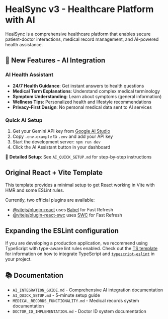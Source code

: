 # HealSync v3 - Healthcare Platform with AI

HealSync is a comprehensive healthcare platform that enables secure patient-doctor interactions, medical record management, and AI-powered health assistance.

## 🚀 New Features - AI Integration

### AI Health Assistant
- **24/7 Health Guidance**: Get instant answers to health questions
- **Medical Term Explanations**: Understand complex medical terminology
- **Symptom Understanding**: Learn about symptoms (general information)
- **Wellness Tips**: Personalized health and lifestyle recommendations
- **Privacy-First Design**: No personal medical data sent to AI services

### Quick AI Setup
1. Get your Gemini API key from [Google AI Studio](https://aistudio.google.com/)
2. Copy `.env.example` to `.env` and add your API key
3. Start the development server: `npm run dev`
4. Click the AI Assistant button in your dashboard

📖 **Detailed Setup**: See `AI_QUICK_SETUP.md` for step-by-step instructions

## Original React + Vite Template

This template provides a minimal setup to get React working in Vite with HMR and some ESLint rules.

Currently, two official plugins are available:

- [@vitejs/plugin-react](https://github.com/vitejs/vite-plugin-react/blob/main/packages/plugin-react) uses [Babel](https://babeljs.io/) for Fast Refresh
- [@vitejs/plugin-react-swc](https://github.com/vitejs/vite-plugin-react/blob/main/packages/plugin-react-swc) uses [SWC](https://swc.rs/) for Fast Refresh

## Expanding the ESLint configuration

If you are developing a production application, we recommend using TypeScript with type-aware lint rules enabled. Check out the [TS template](https://github.com/vitejs/vite/tree/main/packages/create-vite/template-react-ts) for information on how to integrate TypeScript and [`typescript-eslint`](https://typescript-eslint.io) in your project.

## 📚 Documentation

- `AI_INTEGRATION_GUIDE.md` - Comprehensive AI integration documentation
- `AI_QUICK_SETUP.md` - 5-minute setup guide
- `MEDICAL_RECORDS_FUNCTIONALITY.md` - Medical records system documentation
- `DOCTOR_ID_IMPLEMENTATION.md` - Doctor ID system documentation
